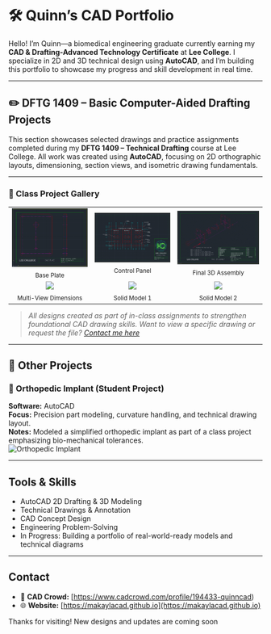 # 🛠️ Quinn’s CAD Portfolio

Hello! I’m Quinn—a biomedical engineering graduate currently earning my **CAD & Drafting-Advanced Technology Certificate** at **Lee College**. I specialize in 2D and 3D technical design using **AutoCAD**, and I’m building this portfolio to showcase my progress and skill development in real time.

---

## ✏️ DFTG 1409 – Basic Computer-Aided Drafting Projects

This section showcases selected drawings and practice assignments completed during my **DFTG 1409 – Technical Drafting** course at Lee College. All work was created using **AutoCAD**, focusing on 2D orthographic layouts, dimensioning, section views, and isometric drawing fundamentals.

---

### 📸 Class Project Gallery

<table>
  <tr>
    <td align="center">
      <img src="./images/Base-Plate.png" width="500"/><br/>
      <sub>Base Plate</sub>
    </td>
    <td align="center">
      <img src="./images/Control-Panel.png" width="600"/><br/>
      <sub>Control Panel</sub>
    </td>
    <td align="center">
      <img src="./images/Final-3D-Assembly.png" width="600"/><br/>
      <sub>Final 3D Assembly</sub>
    </td>
  </tr>
  <tr>
    <td align="center">
      <img src="./images/Multi-View-Dimensions.png" width="300"/><br/>
      <sub>Multi-View Dimensions</sub>
    </td>
    <td align="center">
      <img src="./images/dftg-1409/Solid-Model-1.png" width="300"/><br/>
      <sub>Solid Model 1</sub>
    </td>
    <td align="center">
      <img src="./images/dftg-1409/Solid-Model-2.png" width="200"/><br/>
      <sub>Solid Model 2</sub>
    </td>
  </tr>
</table>


> *All designs created as part of in-class assignments to strengthen foundational CAD drawing skills.*
> *Want to view a specific drawing or request the file? [Contact me here](mailto:your.email@example.com)*  

---

## 📂 Other Projects

### 📐 Orthopedic Implant (Student Project)
**Software:** AutoCAD  
**Focus:** Precision part modeling, curvature handling, and technical drawing layout.  
**Notes:** Modeled a simplified orthopedic implant as part of a class project emphasizing bio-mechanical tolerances.  
![Orthopedic Implant](./images/orthopedic-implant.png)

---

## Tools & Skills
- AutoCAD 2D Drafting & 3D Modeling  
- Technical Drawings & Annotation  
- CAD Concept Design  
- Engineering Problem-Solving  
- In Progress: Building a portfolio of real-world-ready models and technical diagrams  

---

## Contact  
- 🧩 **CAD Crowd:** [https://www.cadcrowd.com/profile/194433-quinncad)
- 🌐 **Website:** [https://makaylacad.github.io](https://makaylacad.github.io)

Thanks for visiting! New designs and updates are coming soon 
